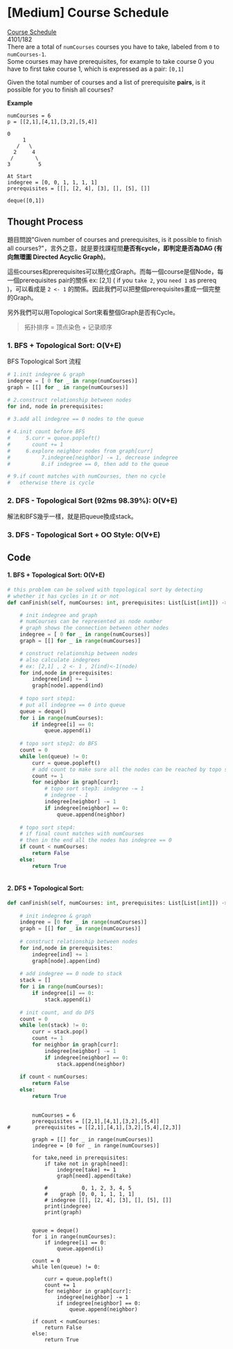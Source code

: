 # \[Medium\] Course Schedule

[Course Schedule](https://leetcode.com/problems/course-schedule/)  
4101/182  
There are a total of `numCourses` courses you have to take, labeled from `0` to `numCourses-1`.  
Some courses may have prerequisites, for example to take course 0 you have to first take course 1, which is expressed as a pair: `[0,1]`

Given the total number of courses and a list of prerequisite **pairs**, is it possible for you to finish all courses?

**Example**

```text
numCourses = 6
p = [[2,1],[4,1],[3,2],[5,4]]

0
     1
   /   \
  2     4 
 /       \
3         5
```

```text
At Start
indegree = [0, 0, 1, 1, 1, 1]
prerequisites = [[], [2, 4], [3], [], [5], []]

deque([0,1])
```

## Thought Process

題目問說"Given number of courses and prerequisites, is it possible to finish all courses?"，言外之意，就是要找課程間**是否有cycle，即判定是否為DAG \(有向無環圖 Directed Acyclic Graph\)**。

這些courses和prerequisites可以簡化成Graph。而每一個course是個Node，每一個prerequisites pair的關係 ex: \[2,1\] \( if you `take 2`, you `need 1` as prereq \)，可以看成是 `2 <- 1` 的關係。因此我們可以把整個prerequisites畫成一個完整的Graph。

另外我們可以用Topological Sort來看整個Graph是否有Cycle。

> 拓扑排序 = 顶点染色 + 记录顺序



### 1. BFS + Topological Sort: O\(V+E\)

BFS Topological Sort 流程 

```python
# 1.init indegree & graph
indegree = [ 0 for _ in range(numCourses)]
graph = [[] for _ in range(numCourses)]

# 2.construct relationship between nodes 
for ind, node in prerequisites:
   
# 3.add all indegree == 0 nodes to the queue

# 4.init count before BFS
#     5.curr = queue.popleft()
#       count += 1
#     6.explore neighbor nodes from graph[curr]
#          7.indegree[neighbor] -= 1, decrease indegree
#          8.if indegree == 0, then add to the queue

# 9.if count matches with numCourses, then no cycle
#   otherwise there is cycle   
```

### 2. DFS - Topological Sort \(92ms 98.39%\): O\(V+E\)

解法和BFS幾乎一樣，就是把queue換成stack。

### 3. DFS - Topological Sort + OO Style: O\(V+E\)

## Code

#### 1. BFS + Topological Sort: O\(V+E\)

```python
# this problem can be solved with topological sort by detecting 
# whether it has cycles in it or not 
def canFinish(self, numCourses: int, prerequisites: List[List[int]]) -> bool:

    # init indegree and graph
    # numCourses can be represented as node number
    # graph shows the connection between other nodes
    indegree = [ 0 for _ in range(numCourses)]
    graph = [[] for _ in range(numCourses)]

    # construct relationship between nodes
    # also calculate indegrees
    # ex: [2,1] , 2 <- 1 , 2(ind)<-1(node) 
    for ind,node in prerequisites:
        indegree[ind] += 1
        graph[node].append(ind)
    
    # topo sort step1:
    # put all indegree == 0 into queue
    queue = deque()
    for i in range(numCourses):
        if indegree[i] == 0:
            queue.append(i)
    
    # topo sort step2: do BFS
    count = 0
    while len(queue) != 0:
        curr = queue.popleft()
        # add count to make sure all the nodes can be reached by topo sort
        count += 1      
        for neighbor in graph[curr]:
            # topo sort step3: indegree -= 1
            # indegree - 1
            indegree[neighbor] -= 1
            if indegree[neighbor] == 0:
                queue.append(neighbor)
    
    # topo sort step4:
    # if final count matches with numCourses
    # then in the end all the nodes has indegree == 0
    if count < numCourses: 
        return False
    else:
        return True 
    
```

#### 2. DFS + Topological Sort:

```python
def canFinish(self, numCourses: int, prerequisites: List[List[int]]) -> bool:
    
    # init indegree & graph
    indegree = [0 for _ in range(numCourses)]
    graph = [[] for _ in range(numCourses)] 
    
    # construct relationship between nodes
    for ind,node in prerequisites:
        indegree[ind] += 1
        graph[node].appen(ind)
        
    # add indegree == 0 node to stack
    stack = []
    for i in range(numCourses):
        if indegree[i] == 0:
            stack.append(i)
    
    # init count, and do DFS
    count = 0
    while len(stack) != 0:
        curr = stack.pop()
        count += 1
        for neighbor in graph[curr]:
            indegree[neighbor] -= 1
            if indegree[neighbor] == 0:
                stack.append(neighbor)
    
    if count < numCourses:
        return False
    else:
        return True
    
```







```text
        numCourses = 6
        prerequisites = [[2,1],[4,1],[3,2],[5,4]]
#        prerequisites = [[2,1],[4,1],[3,2],[5,4],[2,3]]
        
        graph = [[] for _ in range(numCourses)]
        indegree = [0 for _ in range(numCourses)]
        
        for take,need in prerequisites:
            if take not in graph[need]:
                indegree[take] += 1
                graph[need].append(take)
            
            #           0, 1, 2, 3, 4, 5
            #    graph [0, 0, 1, 1, 1, 1]
            # indegree [[], [2, 4], [3], [], [5], []]    
            print(indegree)
            print(graph)
                
        
        queue = deque()
        for i in range(numCourses):
            if indegree[i] == 0:
                queue.append(i)
                
        count = 0
        while len(queue) != 0:
            
            curr = queue.popleft()
            count += 1
            for neighbor in graph[curr]:
                indegree[neighbor] -= 1
                if indegree[neighbor] == 0:
                    queue.append(neighbor)
        
        if count < numCourses:
            return False
        else:
            return True
            
```



